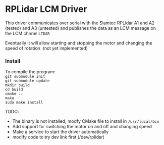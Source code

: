 # RPLidar LCM Driver #
This driver communicates over serial with the Slamtec RPLidar A1 and A2 (tested) and A3 (untested) and publishes the data as an LCM message on the LCM chnnel `LIDAR`

Eventually it will allow starting and stopping the motor and changing the speed of rotation. (not yet implemented)

### Install ###
To compile the program: \
`git submodule init` \
`git submodule update` \
`mkdir build `\
`cd build`\
`cmake ..`\
`make` \
`sudo make install`

TODO: 
- The binary is not installed, modfy CMake file to install in `/usr/local/bin`
- Add support for switching the motor on and off and changing speed
- Make a service to start the driver automatically
- modify code to try dev link first (/dev/rplidar)





